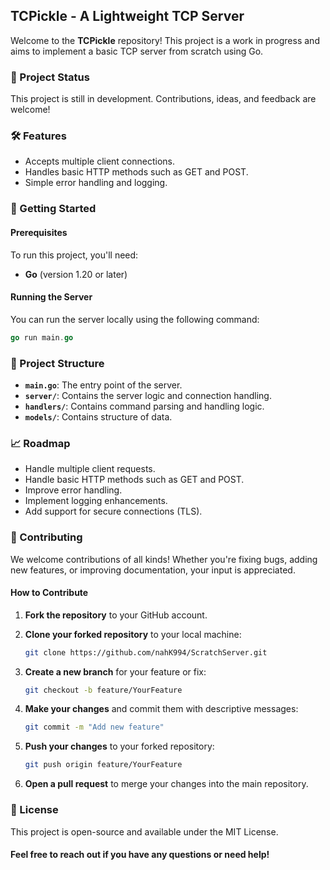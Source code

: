 ## TCPickle - A Lightweight TCP Server

Welcome to the **TCPickle** repository! This project is a work in progress and aims to implement a basic TCP server from scratch using Go.

### 🚧 Project Status

This project is still in development. Contributions, ideas, and feedback are welcome!

### 🛠️ Features

- Accepts multiple client connections.
- Handles basic HTTP methods such as GET and POST.
- Simple error handling and logging.

### 🚀 Getting Started

#### Prerequisites

To run this project, you'll need:

- **Go** (version 1.20 or later)

#### Running the Server

You can run the server locally using the following command:

```go
go run main.go
```

### 📂 Project Structure

- **`main.go`**: The entry point of the server.
- **`server/`**: Contains the server logic and connection handling.
- **`handlers/`**: Contains command parsing and handling logic.
- **`models/`**: Contains structure of data.

### 📈 Roadmap

- Handle multiple client requests.
- Handle basic HTTP methods such as GET and POST.
- Improve error handling.
- Implement logging enhancements.
- Add support for secure connections (TLS).

### 🤝 Contributing

We welcome contributions of all kinds! Whether you're fixing bugs, adding new features, or improving documentation, your input is appreciated.

#### How to Contribute

1. **Fork the repository** to your GitHub account.
2. **Clone your forked repository** to your local machine:

   ```bash
   git clone https://github.com/nahK994/ScratchServer.git
   ```
   
4. **Create a new branch** for your feature or fix:
    ```bash
    git checkout -b feature/YourFeature
    ```
5. **Make your changes** and commit them with descriptive messages:
    ```bash
    git commit -m "Add new feature"
    ```
6. **Push your changes** to your forked repository:
    ```bash
    git push origin feature/YourFeature
    ```
7. **Open a pull request** to merge your changes into the main repository.



### 📝 License

This project is open-source and available under the MIT License.


#### Feel free to reach out if you have any questions or need help!
